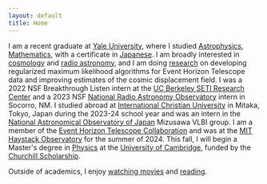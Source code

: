 ```yaml
---
layout: default
title: Home
---
```


I am a recent graduate at [Yale University](https://www.yale.edu/), where I studied [Astrophysics](https://astronomy.yale.edu/), [Mathematics](https://math.yale.edu/), with a certificate in [Japanese](https://eall.yale.edu/). I am broadly interested in [cosmology](/cosmology) and [radio astronomy](/radioastronomy), and I am doing [research](/research) on developing regularized maximum likelihood algorithms for Event Horizon Telescope data and improving estimates of the cosmic displacement field. I was a 2022 NSF Breakthrough Listen intern at the [UC Berkeley SETI Research Center](https://seti.berkeley.edu/listen/) and a 2023 NSF [National Radio Astronomy Observatory](https://public.nrao.edu/) intern in Socorro, NM. I studied abroad at [International Christian University](https://www.icu.ac.jp/en/) in Mitaka, Tokyo, Japan during the 2023-24 school year and was an intern in the [National Astronomical Observatory of Japan](https://www.nao.ac.jp/en/) Mizusawa VLBI group. I am a member of the [Event Horizon Telescope Collaboration](https://eventhorizontelescope.org/) and was at the [MIT Haystack Observatory](https://www.haystack.mit.edu/) for the summer of 2024. This fall, I will begin a Master's degree in [Physics](https://www.phy.cam.ac.uk/) at the [University of Cambridge](https://www.cam.ac.uk/), funded by the [Churchill Scholarship](https://www.churchillscholarship.org/).


Outside of academics, I enjoy [watching movies](https://letterboxd.com/anilipour/) and [reading](https://www.goodreads.com/review/list/35239876-andy?shelf=read).
